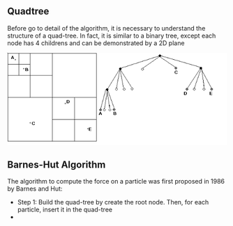 ## Quadtree

Before go to detail of the algorithm, it is necessary to understand the structure of a quad-tree. In fact, it is similar to a binary tree, except each node has 4 childrens and can be demonstrated by a 2D plane

![screenshot](/quadtreeEx.gif)

## Barnes-Hut Algorithm
The algorithm to compute the force on a particle was first proposed in 1986 by Barnes and Hut:
+ Step 1: Build the quad-tree by create the root node. Then, for each particle, insert it in the quad-tree
+ 
